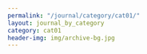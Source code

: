 ```yaml
---
permalink: "/journal/category/cat01/"
layout: journal_by_category
category: cat01
header-img: img/archive-bg.jpg
---
```


